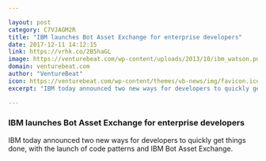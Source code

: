 ```yaml
---

layout: post
category: C7VJAGM2R
title: "IBM launches Bot Asset Exchange for enterprise developers"
date: 2017-12-11 14:12:15
link: https://vrhk.co/2B5haGL
image: https://venturebeat.com/wp-content/uploads/2013/10/ibm_watson.png?fit=780%2C522&strip=all
domain: venturebeat.com
author: "VentureBeat"
icon: https://venturebeat.com/wp-content/themes/vb-news/img/favicon.ico
excerpt: "IBM today announced two new ways for developers to quickly get things done, with the launch of code patterns and IBM Bot Asset Exchange."

---
```


### IBM launches Bot Asset Exchange for enterprise developers

IBM today announced two new ways for developers to quickly get things done, with the launch of code patterns and IBM Bot Asset Exchange.